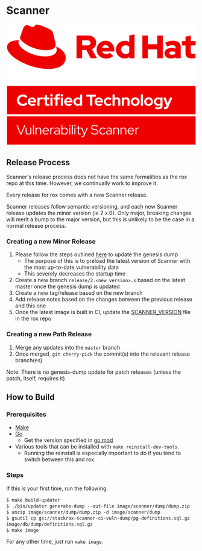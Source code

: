 # Scanner

![Red Hat Certified Image Scanner](img/Logo-Red_Hat-Certified_Technology-Vulnerability_Scanner-A-Red-RGB.png)

## Release Process

Scanner's release process does not have the same formalities as the rox repo at this time.
However, we continually work to improve it.

Every release for rox comes with a new Scanner release.

Scanner releases follow semantic versioning, and each new Scanner release updates the minor version (ie 2.x.0).
Only major, breaking changes will merit a bump to the major version, but this is unlikely to be the case in a normal release process.

### Creating a new Minor Release

1. Please follow the steps outlined [here](https://stack-rox.atlassian.net/wiki/spaces/ENGKB/pages/991363095/How+to+update+the+scanner+genesis+dump) to update the genesis dump
    * The purpose of this is to preload the latest version of Scanner with the most up-to-date vulnerability data
    * This severely decreases the startup time
1. Create a new branch `release/2.<new version>.x` based on the latest master once the genesis dump is updated
1. Create a new tag/release based on the new branch
1. Add release notes based on the changes between the previous release and this one
1. Once the latest image is built in CI, update the [SCANNER_VERSION](https://github.com/stackrox/rox/blob/master/SCANNER_VERSION) file in the rox repo

### Creating a new Path Release

1. Merge any updates into the `master` branch
1. Once merged, `git cherry-pick` the commit(s) into the relevant release branch(es)

Note: There is no genesis-dump update for patch releases (unless the patch, itself, requires it)

## How to Build

### Prerequisites

  * [Make](https://www.gnu.org/software/make/)
  * [Go](https://golang.org/dl/)
    * Get the version specified in [go.mod](go.mod)
  * Various tools that can be installed with `make reinstall-dev-tools`.
    * Running the reinstall is especially important to do if you tend to switch between this and rox.

### Steps

If this is your first time, run the following:

```
$ make build-updater
$ ./bin/updater generate-dump --out-file image/scanner/dump/dump.zip
$ unzip image/scanner/dump/dump.zip -d image/scanner/dump
$ gsutil cp gs://stackrox-scanner-ci-vuln-dump/pg-definitions.sql.gz image/db/dump/definitions.sql.gz
$ make image
```

For any other time, just run `make image`.
